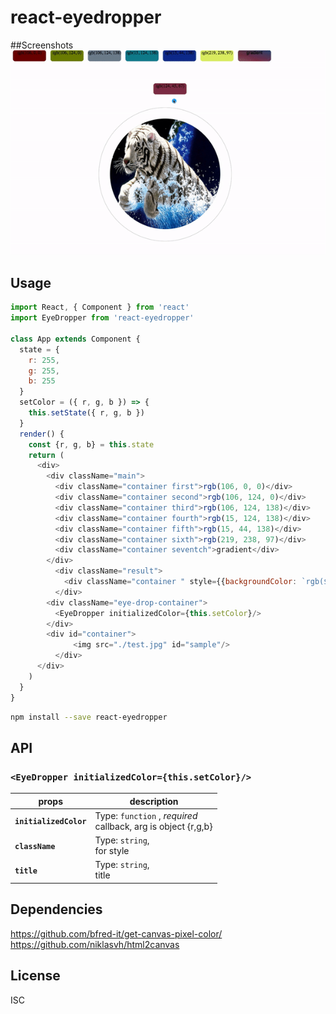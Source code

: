 # react-eyedropper

##Screenshots
<img src="./screen.gif" width="550"/>

## Usage

```js
import React, { Component } from 'react'
import EyeDropper from 'react-eyedropper'

class App extends Component {
  state = {
    r: 255,
    g: 255,
    b: 255
  }
  setColor = ({ r, g, b }) => {
    this.setState({ r, g, b })
  }
  render() {
    const {r, g, b} = this.state
    return (
      <div>
        <div className="main">
          <div className="container first">rgb(106, 0, 0)</div>
          <div className="container second">rgb(106, 124, 0)</div>
          <div className="container third">rgb(106, 124, 138)</div>
          <div className="container fourth">rgb(15, 124, 138)</div>
          <div className="container fifth">rgb(15, 44, 138)</div>
          <div className="container sixth">rgb(219, 238, 97)</div>
          <div className="container seventch">gradient</div>
        </div>
          <div className="result">
            <div className="container " style={{backgroundColor: `rgb(${r}, ${g}, ${b})`}}>rgb({r}, {g}, {b})</div>
          </div>
        <div className="eye-drop-container">
          <EyeDropper initializedColor={this.setColor}/>
        </div>
        <div id="container">
		      <img src="./test.jpg" id="sample"/>
	      </div>
      </div>
    )
  }
}


```


```sh
npm install --save react-eyedropper
```
## API

### `<EyeDropper initializedColor={this.setColor}/>`

props | description
--- | ---
**`initializedColor`** | Type: `function` , *required* <br> callback, arg  is object  {r,g,b}
**`className`** | Type: `string`, <br> for style
**`title`** | Type: `string`, <br> title 



## Dependencies

https://github.com/bfred-it/get-canvas-pixel-color/
<br>
https://github.com/niklasvh/html2canvas

## License
ISC